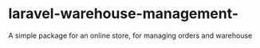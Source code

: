 # laravel-warehouse-management-
A simple package for an online store, for managing orders and warehouse
